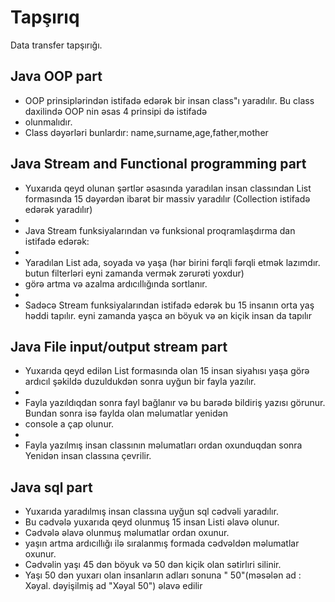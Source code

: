 # Tapşırıq

Data transfer tapşırığı.
## Java OOP part
* OOP prinsiplərindən istifadə edərək bir insan class"ı yaradılır. Bu class daxilində OOP nin əsas 4 prinsipi də istifadə
* olunmalıdır.
* Class dəyərləri bunlardır: name,surname,age,father,mother

## Java Stream and Functional programming part
* Yuxarıda  qeyd olunan şərtlər əsasında yaradılan insan classından List formasında 15 dəyərdən ibarət bir massiv yaradılır (Collection istifadə edərək yaradılır)
*
* Java Stream funksiyalarından və funksional proqramlaşdırma dan istifadə edərək:
*
* Yaradılan List ada, soyada və yaşa (hər birini fərqli fərqli etmək lazımdır. butun filterləri eyni zamanda vermək zərurəti yoxdur)
* görə artma və azalma ardıcıllığında sortlanır.
*
* Sadəcə Stream funksiyalarından istifadə edərək bu 15 insanın orta yaş həddi tapılır. eyni zamanda yaşca ən böyuk və ən kiçik insan da tapılır

## Java File input/output stream part
* Yuxarıda qeyd edilən List formasında olan 15 insan siyahısı yaşa görə ardıcıl şəkildə duzuldukdən sonra uyğun bir fayla yazılır.
*
* Fayla yazıldıqdan sonra fayl bağlanır və bu barədə bildiriş yazısı görunur. Bundan sonra isə faylda olan məlumatlar yenidən
* console a çap olunur.
*
* Fayla yazılmış insan classının məlumatları ordan oxunduqdan sonra Yenidən insan classına çevrilir.

## Java sql part
* Yuxarıda yaradılmış insan classına uyğun sql cədvəli yaradılır.
* Bu cədvələ yuxarıda qeyd olunmuş 15 insan Listi əlavə olunur.
* Cədvələ əlavə olunmuş məlumatlar ordan oxunur.
* yaşın artma ardıcıllığı ilə sıralanmış formada cədvəldən məlumatlar oxunur.
* Cədvəlin yaşı 45 dən böyuk və 50 dən kiçik olan sətirlıri silinir.
* Yaşı 50 dən yuxarı olan insanların adları sonuna " 50"(məsələn ad : Xəyal. dəyişilmiş ad "Xəyal 50") əlavə edilir